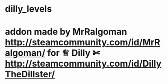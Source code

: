 # dilly_levels
# addon made by MrRalgoman http://steamcommunity.com/id/MrRalgoman/ for ♕ Dilly ✄ http://steamcommunity.com/id/DillyTheDillster/  
